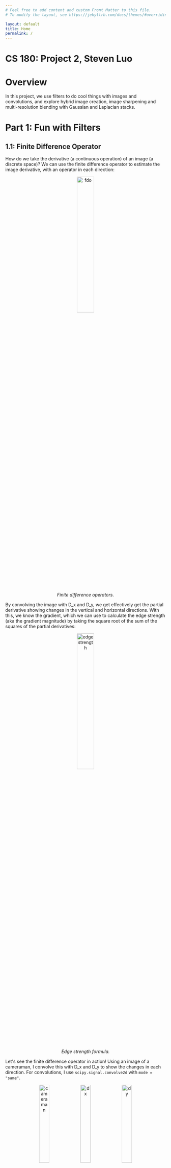 ```yaml
---
# Feel free to add content and custom Front Matter to this file.
# To modify the layout, see https://jekyllrb.com/docs/themes/#overriding-theme-defaults

layout: default
title: Home
permalink: /
---
```


<style>
    /* Container for the entire row of images */
    .image-row {
      display: flex;
      justify-content: space-between; /* Space between images */
      flex-wrap: wrap; /* Ensure it wraps on smaller screens */
      margin: 20px;
    }

    /* Individual image container */
    .image-container {
      text-align: center; /* Center the caption */
      width: 30%; /* 22% width with margins gives space for 4 images */
      margin: 0 10px; /* Space between images */
    }

    /* Make images responsive */
    .image-container img {
      width: 100%;
      height: auto; /* Adjust image height based on width */
    }

    /* Style for captions */
    .caption {
      font-size: 12px;
      color: #555;
      margin-top: 5px;
    }
  </style>

#  CS 180: Project 2, Steven Luo

# Overview
In this project, we use filters to do cool things with images and convolutions, and explore hybrid image creation, image sharpening and multi-resolution blending with Gaussian and Laplacian stacks.  

# Part 1: Fun with Filters

## 1.1: Finite Difference Operator

How do we take the derivative (a continuous operation) of an image (a discrete space)? We can use the finite difference operator to estimate the image derivative, with an operator in each direction:

<p align="center">
    <img src="./math/fdo.png" alt="fdo" width="33%"/>
    <p style="text-align: center;"><i>Finite difference operators.</i></p>
</p>

By convolving the image with D_x and D_y, we get effectively get the partial derivative showing changes in the vertical and horizontal directions. With this, we know the gradient, which we can use to calculate the edge strength (aka the gradient magnitude) by taking the square root of the sum of the squares of the partial derivatives:

<p align="center">
    <img src="./math/edge_strength.png" alt="edge strength" width="33%"/>
    <p style="text-align: center;"><i>Edge strength formula.</i></p>
</p>

Let's see the finite difference operator in action! Using an image of a cameraman, I convolve this with D_x and D_y to show the changes in each direction. For convolutions, I use `scipy.signal.convolve2d` with `mode = "same"`.

<p align="center">
    <img src="./img/cameraman.png" alt="cameraman" width="25%"/>
    <img src="./img/dx.png" alt="dx" width="25%"/>
    <img src="./img/dy.png" alt="dy" width="25%"/>
    <p style="text-align: center;"><i>Original cameraman photo, convolved with D_x, convolved with D_y.</i></p>
</p>

Next, I compute the gradient magnitude image, and turn this into an edge image by binarizing it with some threshold. After experimenting with a range of values, I found that using 0.25 as my threshold created the best-looking edge image. Setting a threshold allows us to binarize the gradient magnitude image while controlling how sensitive the image is to noise.

<p align="center">
    <img src="./img/web_camgradmag.jpg" alt="cameraman" width="20%"/>
    <img src="./img/web_camedges10.jpg" alt="dx" width="20%"/>
    <img src="./img/web_camedges25.jpg" alt="dy" width="20%"/>
    <img src="./img/web_camedges50.jpg" alt="dy" width="20%"/>
    <p style="text-align: center;"><i>Gradient magnitude image, edge image with threshold 0.10, threshold 0.25, threshold 0.50. The edge image with threshold = 0.25 best balanced noise removal and preserving image detail.</i></p>
</p>

## 1.2: Derivative of Gaussian (DoG) Filter

If we look at the above images, we can clearly see a lot of noise! We can use a low-pass filter to remove noise since it's a high-frequency component. We convolve our image with a Gaussian to smooth it and get rid of the noise, and along the way, I'll show how the associativity and communitivity of the convolution operation allow us to discover the same result using a different order of operations.

To create my Gaussian filter, I used `cv2.getGaussianKernel` with `kernel_size = 10` and `sigma = kernel_size / 6` (as discussed in lecture), and took the outer product of this with itself. Convolving our original image with our Gaussian filter gives us a smoother image and new partial derivatives. 

<p align="center">
    <img src="./img/cameraman.png" alt="cameraman" width="25%"/>
    <img src="./img/websmoothed.jpg" alt="img" width="25%"/>
    <p style="text-align: center;"><i>Original image, smoothed image.</i></p>
</p>

With some tuning, I found that the best threshold for this edge image was 0.055.

<!-- 
<p align="center">
    <img src="./img/smoothdx.png" alt="img" width="20%"/>
    <img src="./img/smoothdy.png" alt="img" width="20%"/>
    <img src="./img/webcam_gauss_grad_mag_im.jpg" alt="img" width="20%"/>
    <img src="./img/webcam_gauss_edges.jpg" alt="img" width="20%"/>
    <p style="text-align: center; font-size:75%"><i>Smoothed image convolved with D_x, convolved with D_y, gradient magnitude image, edge image with threshold = 0.055.</i></p>
</p> -->

<table>
  <tbody>
    <tr>
      <td style="text-align: center;"><img width="200" alt="img" src="./img/smoothdx.png"><br />Smoothed image convolved with D_x.</td>
      <td style="text-align: center;"><img width="200" alt="img" src="./img/smoothdy.png"><br />Smoothed image convolved with D_y.</td>
    </tr>
    <tr>
      <td style="text-align: center;"><img width="200" alt="img" src="./img/webcam_gauss_grad_mag_im.jpg"><br />Gradient magnitude image.</td>
      <td style="text-align: center;"><img width="200" alt="img" src="./img/webcam_gauss_edges.jpg"><br />Edge image with threshold=0.055</td>
    </tr>
  </tbody>
</table>

Some changes I noticed: the binarized edges are thicker and rounder than in that of the non-smoothed edge image; there's significantly less noise outside of the edge areas (like underneath the camera and in the grass); we lost some of the camera's fine detail.

Now, we use the derivative of Gaussian filters to do the same thing. We first convolve D_x or D_y with the Gaussian, then convolve the result with the image. 

<table>
  <tbody>
    <tr>
      <td style="text-align: center;"><img width="200" alt="img" src="./img/dogdx.png"><br />Smoothed image convolved with derivative of Gaussian filter (D_x).</td>
      <td style="text-align: center;"><img width="200" alt="img" src="./img/dogdy.png"><br />Smoothed image convolved with derivative of Gaussian filter (D_y).</td>
    </tr>
    <tr>
      <td style="text-align: center;"><img width="200" alt="img" src="./img/webcam_dog_grad_mag_im.jpg"><br />Gradient magnitude image.</td>
      <td style="text-align: center;"><img width="200" alt="img" src="./img/webcam_dog_edges.jpg"><br />Edge image with threshold=0.055</td>
    </tr>
  </tbody>
</table>

The images are the same! In our first method, we are doing `(A * D_x) * G` where `A` is the original image, `D_x` is one of our finite difference operators, and `G` is the Gaussian filter. In our second method, we change the order by doing `A * (D_x * G)`, and our result shows that we get the same result. We would get the same result by doing `(G * D_x) * A` by commutivity and associativity of the convolution. [These](https://math.stackexchange.com/questions/2170534/proof-of-associativity-of-convolution) [posts](https://math.stackexchange.com/questions/4445/proving-commutativity-of-convolution-f-ast-gx-g-ast-fx) helped me when I was taking EECS126!

Here's what the derivative of Gaussian filters look like:

<p align="center">
    <img src="./img/dogfilterdx.png" alt="cameraman" width="25%"/>
    <img src="./img/dogfilterdy.png" alt="img" width="25%"/>
    <p style="text-align: center;"><i>DoG filter in the x- and y-directions.</i></p>
</p>

They're very small — only a 10x10 kernel!


# Part 2: Fun with Frequencies!

## 2.1: Image "Sharpening"

Image sharpening makes the edges in an image more noticeable by accentuating the high-frequency components. I implement this technique by subtracting the Gaussian filter-blurred image from the original, giving us the high frequencies of the image. The Gaussian filter works because it is a low pass filter: convolving the Gaussian with an image results in the low frequencies, so subtracting the low frequencies from the original image gives us the high frequencies. By scaling our isolated high frequencies and recombining it back into the original, we get a sharpened image. We express this mathematically as: 

`Sharpened Image = Original Image + α(Original Image - Low-Pass Filtered Image)`

α is a multiplier that controls the sharpness of the resulting image. Higher α's result in more heavily sharpened images.

<div class="image-row">
    <div class="image-container">
      <img src="./img/taj.jpg" alt="Image 1">
      <div class="caption">Original Taj</div>
    </div>
    <div class="image-container">
      <img src="./img/taj_sharp_2_10_1.6666666666666667.jpg" alt="Image 2">
      <div class="caption">Sharpened Taj: k=10, σ=10/6, α=2</div>
    </div>
    <div class="image-container">
      <img src="./img/taj_details_2_10_1.6666666666666667.jpg" alt="Image 3">
      <div class="caption">High frequencies</div>
    </div>
</div>

<div class="image-row">
    <div class="image-container">
      <img src="./img/pocky.jpg" alt="Image 1">
      <div class="caption">Original Pocky the cat</div>
    </div>
    <div class="image-container">
      <img src="./img/pocky_sharp_6_100_2.jpg" alt="Image 2">
      <div class="caption">Sharpened Pocky: k=75, σ=15, α=4</div>
    </div>
    <div class="image-container">
      <img src="./img/pocky_details_6_100_2.jpg" alt="Image 3">
      <div class="caption">High frequencies</div>
    </div>
</div>

<div class="image-row">
    <div class="image-container">
      <img src="./img/kittens.jpg" alt="Image 1">
      <div class="caption">Original kittens</div>
    </div>
    <div class="image-container">
      <img src="./img/kittens_sharp_2_100_25.jpg" alt="Image 2">
      <div class="caption">Sharpened kittens: k=100, σ=25, α=2</div>
    </div>
    <div class="image-container">
      <img src="./img/kittens_details_2_100_25.jpg" alt="Image 3">
      <div class="caption">High frequencies</div>
    </div>
</div>

<div class="image-row">
    <div class="image-container">
      <img src="./img/goat.jpg" alt="Image 1">
      <div class="caption">Original 喜羊羊</div>
    </div>
    <div class="image-container">
      <img src="./img/goat_sharp_2_10_2.jpg" alt="Image 2">
      <div class="caption">Sharpened 喜羊羊: k=10, σ=2, α=2</div>
    </div>
    <div class="image-container">
      <img src="./img/goat_details_2_10_2.jpg" alt="Image 3">
      <div class="caption">High frequencies</div>
    </div>
</div>

Some of these images did not sharpen very well (specifically Pocky). I suspect it was because of my choice of Gaussian filter parameters and by the nature of the composition of the image - everything is already pretty fuzzy so isolating high frequencies would be harder.

For evaluation, I took a sharpened image, blurred it, and tried to sharpen it again. 

<!-- <div class="image-row">
    <div class="image-container">
      <img src="./img/house.jpg" alt="Image 1">
      <div class="caption">Original house</div>
    </div>
    <div class="image-container">
      <img src="./img/house_sharp_2_10_1.6666666666666667.jpg" alt="Image 2">
      <div class="caption">Sharpened house: k=10, σ=10/6, α=2</div>
    </div>
</div> -->

<p align="center">
    <img src="./img/house.jpg" alt="cameraman" width="40%"/>
    <img src="./img/house_sharp_2_10_1.6666666666666667.jpg" alt="img" width="40%"/>
    <p style="text-align: center;"><i>Original house, Sharpened house: k=10, σ=10/6, α=2</i></p>
</p>

<p align="center">
    <img src="./img/house_blurred_sharp_2_10_1.6666666666666667.jpg" alt="cameraman" width="40%"/>
    <img src="./img/house_blurred_details_2_10_1.6666666666666667.jpg" alt="img" width="40%"/>
    <p style="text-align: center;"><i>Blurred then sharpened house: k=10, σ=10/6, α=2; High frequencies</i></p>
</p>

<p align="center">
    <img src="./img/house_blurred_sharp_4_10_1.6666666666666667.jpg" alt="cameraman" width="40%"/>
    <img src="./img/house_blurred_sharp_16_10_1.6666666666666667.jpg" alt="img" width="40%"/>
    <p style="text-align: center;"><i>α=4; α=16</i></p>
</p>

No matter how we adjust alpha, the resulting image is not as good as the original. In this case, we lose the "warmness" and "roundness" of parts of the house (especially on the cobblestone, by the waves, and the candle glow), and amping up the high frequencies does not replace what the blur took away. I also noticed that when I sharpened the image using the high frequencies of the original, I saw a bigger change in the image than when sharpening with the details of the blurred image. This shows how we cannot rely on our sharpening technique to undo an image blur if we do not have the details from the original image.

<!-- <div class="image-row">
    <div class="image-container">
      <img src="" alt="Image 1">
      <div class="caption">Blurred then sharpened house: k=10, σ=10/6, α=2</div>
    </div>
    <div class="image-container">
      <img src="" alt="Image 2">
      <div class="caption">Blurred then sharpened house: k=10, σ=10/6, α=4</div>
    </div>
    <div class="image-container">
      <img src="" alt="Image 3">
      <div class="caption">Blurred then sharpened house: k=10, σ=10/6, α=8</div>
    </div>
</div> -->

## 2.2: Hybrid Images

To create a hybrid image, we combine a low pass filtered image (only low frequencies remain) with a high pass filtered image (only high frequencies remain). These images are static, appear to change as the viewing distance changes. Though high frequencies tend to dominate perception, at a distance only the low frequency part of the signal can be seen. By blending the high frequency portion of one image with the low-frequency portion of another, you get a hybrid image that leads to different interpretations at different distances.

I started with the provided images of `Derek.jpg` and `Nutmeg.jpg`, using the provided alignment code then low-passing Derek and high-passing Nutmeg (by subtracting the low-frequencies out of the original image). I used a kernel size of 50 for both Gaussian filters, but settled on `sigma = 12` for the low pass and `sigma = 10` for the high pass after some tuning. By averaging the results, I made this hybric image:

<!-- <p align="center">
    <img src="./img/derekcat.jpg" alt="cameraman" width="30%"/>
    <p style="text-align: center;"><i>Derekmeg?</i></p>
</p> -->

<div class="image-row">
    <div class="image-container">
      <img src="./img/derekcat_im1.jpg" alt="Image 1">
      <div class="caption">Aligned Derek</div>
    </div>
    <div class="image-container">
      <img src="./img/derekcat.jpg" alt="Image 2">
      <div class="caption">Derekmeg?</div>
    </div>
    <div class="image-container">
      <img src="./img/derekcat_im1low.jpg" alt="Image 2">
      <div class="caption">Low-passed Derek</div>
    </div>
</div>

<div class="image-row">
    <div class="image-container">
      <img src="./img/derekcat_im2.jpg" alt="Image 1">
      <div class="caption">Aligned Nutmeg</div>
    </div>
    <div class="image-container">
      <img src="./img/derekcat_im2high.jpg" alt="Image 2">
      <div class="caption">High-passed Nutmeg</div>
    </div>
</div>

Some other photos I made: 

Articuno + Pidgey: `kernel_size = 30` `low_sigma = 2`, `high_sigma = 8` 

<div class="image-row">
    <div class="image-container">
      <img src="./img/articuno.jpg" alt="Image 1">
      <div class="caption">Articuno</div>
    </div>
    <div class="image-container">
      <img src="./img/pidgey.jpg" alt="Image 2">
      <div class="caption">Pidgey</div>
    </div>
    <div class="image-container">
      <img src="./img/p_hybrid.jpg" alt="Image 2">
      <div class="caption">Hybrid</div>
    </div>
</div>

This one didn't turn out that well: I could have tuned the Gaussian parameters and cutoff frequency better, but I think the bigger issue is that the proportions of the images don't match up and the contrasting colors are visually too contrasting, making it hard for them to "blend" into a hybrid image.

Happy + Sad: `kernel_size = 30` `low_sigma = 15`, `high_sigma = 5` 

<div class="image-row">
    <div class="image-container">
      <img src="./img/sad.jpg" alt="Image 1">
      <div class="caption">Sad face</div>
    </div>
    <div class="image-container">
      <img src="./img/happy.jpg" alt="Image 2">
      <div class="caption">Happy face</div>
    </div>
    <div class="image-container">
      <img src="./img/smilesad.png" alt="Image 2">
      <div class="caption">Hybrid</div>
    </div>
</div>

This one also didn't turn out that well: the features on each image are so distinct it's not possible to line one set of features up without ruining another (i.e. I aligned based on the circle, at the cost of misaligned eyes). Tweaking Gaussian parameters on the high-passed image might help it blend in a bit better, but I'm not convinced that it'll solve the structural issues of very discrete shapes in the image.

Charli XCX + Lorde: `kernel_size = 30` `low_sigma = 2`, `high_sigma = 4` 

<div class="image-row">
    <div class="image-container">
      <img src="./img/charli2.jpg" alt="Image 1">
      <div class="caption">Charli XCX</div>
    </div>
    <div class="image-container">
      <img src="./img/lorde.jpg" alt="Image 2">
      <div class="caption">Lorde</div>
    </div>
    <div class="image-container">
      <img src="./img/lordhybrid.jpg" alt="Image 2">
      <div class="caption">Hybrid</div>
    </div>
</div>

I really like how this one turned out — thanks to my friend for the suggestion!

Magikarp + Feebas: `kernel_size = 30` `low_sigma = 2`, `high_sigma = 2` 

<div class="image-row">
    <div class="image-container">
      <img src="./img/feebas.jpg" alt="Image 1">
      <div class="caption">Feebas</div>
    </div>
    <div class="image-container">
      <img src="./img/magikarp.jpg" alt="Image 2">
      <div class="caption">Magikarp</div>
    </div>
    <div class="image-container">
      <img src="./img/fishhybrid.jpg" alt="Image 2">
      <div class="caption">Hybrid</div>
    </div>
</div>

Sather Gate, then and now: `kernel_size = 30` `low_sigma = 3`, `high_sigma = 10` 

<div class="image-row">
    <div class="image-container">
      <img src="./img/satherold.jpg" alt="Image 1">
      <div class="caption">Sather Gate (old)</div>
    </div>
    <div class="image-container">
      <img src="./img/sathernew1.jpg" alt="Image 2">
      <div class="caption">Sather Gate (recent)</div>
    </div>
    <div class="image-container">
      <img src="./img/satherhybrid.jpg" alt="Image 2">
      <div class="caption">Hybrid</div>
    </div>
</div>

This one was really interesting, because you can see how students now walk on the same path through the gate that the Free Speech Movement protestors demonstrated by.

Favorite Result: Donald Swift? `kernel_size = 30` `low_sigma = 6`, `high_sigma = 6` 

Creepy or cool... you be the judge! Frequency analysis is below (log magnitudes of the Fourier transform are shown).

<div class="image-row">
    <div class="image-container">
      <img src="./img/trump2.jpg" alt="Image 1">
      <div class="caption">Donald Trump</div>
    </div>
    <div class="image-container">
      <img src="./img/swift.jpg" alt="Image 2">
      <div class="caption">Taylor Swift</div>
    </div>
    <div class="image-container">
      <img src="./img/donaldswift.jpg" alt="Image 2">
      <div class="caption">Hybrid</div>
    </div>
</div>

<div class="image-row">
    <div class="image-container">
      <img src="./img/tayloralign.jpg" alt="Image 1">
      <div class="caption">Aligned Taylor</div>
    </div>
    <div class="image-container">
      <img src="./img/donaldalign.jpg" alt="Image 2">
      <div class="caption">Aligned Donald</div>
    </div>
    <div class="image-container">
      <img src="./img/donaldswift.jpg" alt="Image 2">
      <div class="caption">Hybrid</div>
    </div>
</div>

<div class="image-row">
    <div class="image-container">
      <img src="./img/fft_2.png" alt="Image 1">
      <div class="caption">Aligned Taylor FFT</div>
    </div>
    <div class="image-container">
      <img src="./img/fft_im1.png" alt="Image 2">
      <div class="caption">Aligned Donald FFT</div>
    </div>
    <div class="image-container">
      <img src="./img/fft_hybrid.png" alt="Image 2">
      <div class="caption">Hybrid FFT</div>
    </div>
</div>

<div class="image-row">
    <div class="image-container">
      <img src="./img/taylorhigh.jpg" alt="Image 1">
      <div class="caption">High-passed Taylor</div>
    </div>
    <div class="image-container">
      <img src="./img/donaldlow.jpg" alt="Image 2">
      <div class="caption">Low-passed Donald</div>
    </div>
</div>

<div class="image-row">
    <div class="image-container">
      <img src="./img/fft_high2.png" alt="Image 1">
      <div class="caption">High-passed Taylor FFT</div>
    </div>
    <div class="image-container">
      <img src="./img/fft_low1.png" alt="Image 2">
      <div class="caption">Low-passed Donald FFT</div>
    </div>
</div>

Bells & Whistles: I used color to enhance the effect of the hybrid image. I tried using color for both, then only the high or the low frequency image, and I found that using color for either both components or the low frequency component only worked best. When you filter an image to only its highest frequencies, you eliminate most of the visible color spectrum, which is why I suspect using color on the high frequency image doesn't make much of a difference. For future improvement, I would crop the images better.

<div class="image-row">
    <div class="image-container">
      <img src="./img/taylorcolorhybrid.jpg" alt="Image 1">
      <div class="caption">High frequency color only</div>
    </div>
    <div class="image-container">
      <img src="./img/donaldcolorhybrid.jpg" alt="Image 2">
      <div class="caption">Low frequency color only</div>
    </div>
    <div class="image-container">
      <img src="./img/dtgrayhybrid.jpg" alt="Image 2">
      <div class="caption">Grayscale</div>
    </div>
</div>

# Multi-resolution Blending and the Oraple Journey

## 2.3: Gaussian and Laplacian Stacks

I implemented Gaussian and Laplacian stacks. Layers in the Gaussian stack are created by convolving the previous layer with a Gaussian filter, initializing the stack with the original image. Laplacian stack layers are the difference between successive layers in the Gaussian stack. I was careful to avoid off-by-one errors in my implementation, and especially so when using the Gaussian stack created from the mask. I found the project-referenced paper [Burt and Adelson (1983)](https://persci.mit.edu/pub_pdfs/spline83.pdf) and lecture slides visualizing the stacks to be helpful while building my implementation. These stacks allow us to blend images without the "ghosting" we see as a result of alpha blending.

For the oraple, my parameters were: 8 layers, `kernel size = 30`, `sigma = 5`. 

Gaussian and Laplacian Stacks of Apple:
<p align="center">
    <img src="./img/apples.png" alt="cameraman" width="100%"/>
</p>

Gaussian and Laplacian Stacks of Orange:
<p align="center">
    <img src="./img/oranges.png" alt="cameraman" width="100%"/>
</p>

Recreation of Figure 3.42: the first three rows show the high, medium, and low-frequency parts of the Laplacian stack (taken from levels 0, 2, and 4 respectively). The left and middle columns show the original apple and orange images convolved with the corresponding layer from the mask Gaussian stack, while the right column shows the combined image. The last row is the result of flattening the stack on the left half, right half, and combined images respectively. 

<p align="center">
    <img src="./img/fig42.png" alt="cameraman" width="50%"/>
</p>

A more intuitive way to think about combining the images in the stack is as follows: we squash the columns rightwards to get the image in the last column, and we can squash the rows downwards to get the image in the last row. Note that by summing the Laplacian stack of an image, we can recover the original!

## 2.4: Multiresolution Blending (a.k.a. the oraple!)

My blended images can be found below. I use a Gaussian filter with `kernel_size = 30` and `sigma = 5` to create the Gaussian stack for the input images, but in some cases I instead use a larger filter on the masks for a stronger blur effect (specifically on the oraple, where I use `kernel_size = 50` and `sigma = 25` to create the mask Gaussian stack only). 

Oraple:
<div class="image-row">
    <div class="image-container">
      <img src="./img/orange.jpeg" alt="Image 1">
      <div class="caption">Orange</div>
    </div>
    <div class="image-container">
      <img src="./img/apple.jpeg" alt="Image 2">
      <div class="caption">Apple</div>
    </div>
    <div class="image-container">
      <img src="./img/oraple_mask.jpg" alt="Image 2" border="1">
      <div class="caption">Mask</div>
    </div>
</div>


<p align="center">
    <img src="./img/oraple.png" alt="Oraple!" width="30%"/>
    <p style="text-align: center;"><i>Oraple!</i></p>
</p>

Harris/Trump:
<div class="image-row">
    <div class="image-container">
      <img src="./img/harris.jpg" alt="Image 1">
      <div class="caption">Kamala Harris</div>
    </div>
    <div class="image-container">
      <img src="./img/trump3.jpg" alt="Image 2">
      <div class="caption">Donald Trump</div>
    </div>
    <div class="image-container">
      <img src="./img/harris_trump_mask.jpg" alt="Image 2" border="1">
      <div class="caption">Mask</div>
    </div>
</div>


<p align="center">
    <img src="./img/kamalatrump.png" alt="Oraple!" width="30%"/>
    <img src="./img/donaldharris.png" alt="Oraple!" width="30%"/>
    <p style="text-align: center;"><i>Kamala Trump, Donald Harris</i></p>
</p>

Charli the Apple?
<div class="image-row">
    <div class="image-container">
      <img src="./img/charli.jpg" alt="Image 1">
      <div class="caption">Charli XCX</div>
    </div>
    <div class="image-container">
      <img src="./img/apple.jpg" alt="Image 2">
      <div class="caption">Apple</div>
    </div>
    <div class="image-container">
      <img src="./img/apple_mask.jpg" alt="Image 2" border="1">
      <div class="caption">Mask</div>
    </div>
</div>


<p align="center">
    <img src="./img/charpple.png" alt="Oraple!" width="30%"/>
    <p style="text-align: center;"><i>Charli Apple (is this brat?)</i></p>
</p>

Does SF City Hall really look like the U.S. Congress?
<div class="image-row">
    <div class="image-container">
      <img src="./img/sf.jpg" alt="Image 1">
      <div class="caption">San Francisco City Hall</div>
    </div>
    <div class="image-container">
      <img src="./img/congress.jpg" alt="Image 2">
      <div class="caption">Congress</div>
    </div>
    <div class="image-container">
      <img src="./img/sf_congress_mask.jpg" alt="Image 2" border="1">
      <div class="caption">Mask</div>
    </div>
</div>


<p align="center">
    <img src="./img/sfcongress.png" alt="Oraple!" width="30%"/>
    <p style="text-align: center;"><i>California, D.C.?</i></p>
</p>

The proportions and shapes of the two buildings and images were a bit different, so this was hard to blend well and I don't count this as a total success. I do see the resemblance, though!

Campanile @ Stanford:
<div class="image-row">
    <div class="image-container">
      <img src="./img/campanile.jpg" alt="Image 1">
      <div class="caption">Campanile (Berkeley)</div>
    </div>
    <div class="image-container">
      <img src="./img/stanford.jpg" alt="Image 2">
      <div class="caption">Hoover Tower (Stanford)</div>
    </div>
    <div class="image-container">
      <img src="./img/tower_mask.jpg" alt="Image 2" border="1">
      <div class="caption">Mask</div>
    </div>
</div>


<p align="center">
    <img src="./img/towertower.png" alt="Oraple!" width="30%"/>
    <p style="text-align: center;"><i>Stanford looks a lot cooler here...</i></p>
</p>

The Laplacian stack generated during this process is below. The first column is of the Hoover Tower image Laplacians after convolving with the mask, the second column is of the Campanile, the third column is the layer-combined image, and the fourth column is the corresponding mask from the mask's Gaussian stack. The last row consists of stack-combined images (except the fourth column where the mask is just the original mask).

<p align="center">
    <img src="./img/grid.png" alt="Oraple!" width="90%" />
</p>

I tried to find an image of Stanford's Hoover Tower at a similar angle on a clearer day, but somehow couldn't anywhere online! The backgrounds would have blended much more nicely.


Bells & Whistles: The color images are shown above, and are significantly more appealing than the grayscale versions.

A note on setting filter sizes: for this project, I took Prof. Efros' advice from lecture that a general rule of thumb for setting Gaussian filter sizes is that the filter half-width should be about `3 * σ` (also in the "Convolution and Image Derivatives" lecture).

## Reflection
I had a lot of fun picking images and blending them together. The most important thing I learned from this project is that the frequencies in an image really affect our perception and understanding of what we see, and that image editing is a lot harder than it looks. Also, having the tools to superimpose images onto other images gives a lot of power (and responsibility) to the user, and makes me think more about how higher-tech parallels (like deepfakes) interact with society and how we perceive our visual surroundings. I got to make a lot of silly images to share, though!

<!-- <p align="center">
    <img src="" alt="img" width="20%"/>
    <img src="" alt="img" width="20%"/>
    <img src="" alt="img" width="20%"/>
    <img src="" alt="img" width="20%"/>
    <p style="text-align: center;"><i>Caption.</i></p>
</p> -->